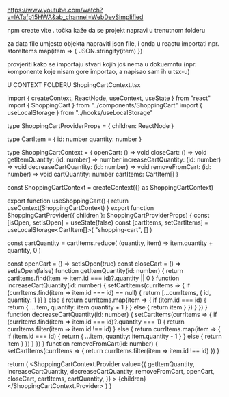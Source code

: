 https://www.youtube.com/watch?v=lATafp15HWA&ab_channel=WebDevSimplified

npm create vite .
točka kaže da se projekt napravi u trenutnom folderu

za data file umjesto objekta napraviti json file, i onda u reactu importati npr.
storeItems.map(item => {
JSON.stringify(item)
})

provjeriti kako se importaju stvari kojih još nema u dokuemntu (npr. komponente koje nisam gore importao, a napisao sam ih u tsx-u)

U CONTEXT FOLDERU
ShopingCartContext.tsx

import { createContext, ReactNode, useContext, useState } from "react"
import { ShoppingCart } from "../components/ShoppingCart"
import { useLocalStorage } from "../hooks/useLocalStorage"

type ShoppingCartProviderProps = {
children: ReactNode
}

type CartItem = {
id: number
quantity: number
}

type ShoppingCartContext = {
openCart: () => void
closeCart: () => void
getItemQuantity: (id: number) => number
increaseCartQuantity: (id: number) => void
decreaseCartQuantity: (id: number) => void
removeFromCart: (id: number) => void
cartQuantity: number
cartItems: CartItem[]
}

const ShoppingCartContext = createContext({} as ShoppingCartContext)

export function useShoppingCart() {
return useContext(ShoppingCartContext)
}
export function ShoppingCartProvider({ children }: ShoppingCartProviderProps) {
const [isOpen, setIsOpen] = useState(false)
const [cartItems, setCartItems] = useLocalStorage<CartItem[]>(
"shopping-cart",
[]
)

const cartQuantity = cartItems.reduce(
(quantity, item) => item.quantity + quantity,
0
)

const openCart = () => setIsOpen(true)
const closeCart = () => setIsOpen(false)
function getItemQuantity(id: number) {
return cartItems.find(item => item.id === id)?.quantity || 0
}
function increaseCartQuantity(id: number) {
setCartItems(currItems => {
if (currItems.find(item => item.id === id) == null) {
return [...currItems, { id, quantity: 1 }]
} else {
return currItems.map(item => {
if (item.id === id) {
return { ...item, quantity: item.quantity + 1 }
} else {
return item
}
})
}
})
}
function decreaseCartQuantity(id: number) {
setCartItems(currItems => {
if (currItems.find(item => item.id === id)?.quantity === 1) {
return currItems.filter(item => item.id !== id)
} else {
return currItems.map(item => {
if (item.id === id) {
return { ...item, quantity: item.quantity - 1 }
} else {
return item
}
})
}
})
}
function removeFromCart(id: number) {
setCartItems(currItems => {
return currItems.filter(item => item.id !== id)
})
}

return (
<ShoppingCartContext.Provider
value={{
        getItemQuantity,
        increaseCartQuantity,
        decreaseCartQuantity,
        removeFromCart,
        openCart,
        closeCart,
        cartItems,
        cartQuantity,
      }} >
{children}
<ShoppingCart isOpen={isOpen} />
</ShoppingCartContext.Provider>
)
}
